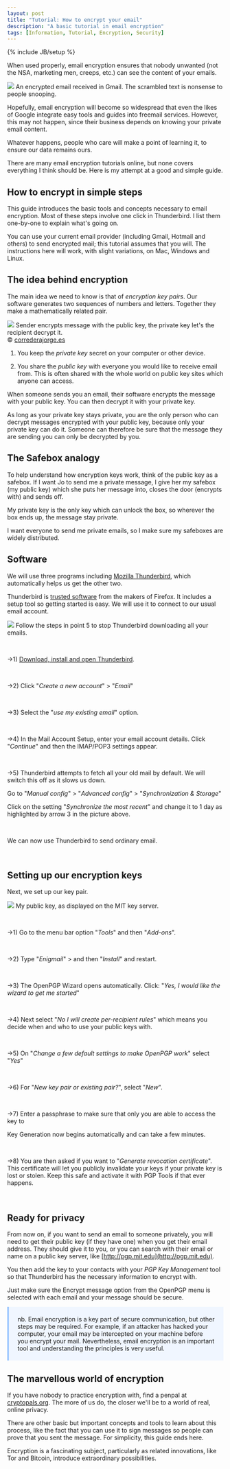 ```yaml
---
layout: post
title: "Tutorial: How to encrypt your email"
description: "A basic tutorial in email encryption"
tags: [Information, Tutorial, Encryption, Security]
---
```

{% include JB/setup %}

When used properly, email encryption ensures that nobody unwanted (not the NSA, marketing men, creeps, etc.) can see the content of your emails.

<!--more-->

<div class="image-right-box large"><img src="/images/encryption-in-gmail.jpg" class="image-right">
	An encrypted email received in Gmail. The scrambled text is nonsense to people snooping.
</div>

Hopefully, email encryption will become so widespread that even the likes of Google integrate easy tools and guides into freemail services. However, this may not happen, since their business depends on knowing your private email content.

Whatever happens, people who care will make a point of learning it, to ensure our data remains ours.

There are many email encryption tutorials online, but none covers everything I think should be. Here is my attempt at a good and simple guide.

How to encrypt in simple steps
------------------------------

This guide introduces the basic tools and concepts necessary to email encryption. Most of these steps involve one click in Thunderbird. I list them one-by-one to explain what's going on.

You can use your current email provider (including Gmail, Hotmail and others) to send encrypted mail; this tutorial assumes that you will. The instructions here will work, with slight variations, on Mac, Windows and Linux.


The idea behind encryption
--------------------------

The main idea we need to know is that of *encryption key pairs*. Our software generates two sequences of numbers and letters. Together they make a mathematically related pair.

<div class="image-right-box large"><img src="/images/pgp-key-pair.png" class="image-right">
	  Sender encrypts message with the public key, the private key let's the recipient decrypt it.<br />&copy; <a href="http://www.correderajorge.es">correderajorge.es</a>
</div>

1) You keep the *private key* secret on your computer or other device.

2) You share the *public key* with everyone you would like to receive email from. This is often shared with the whole world on public key sites which anyone can access.


When someone sends you an email, their software encrypts the message with your public key. You can then decrypt it with your private key.

As long as your private key stays private, you are the only person who can decrypt messages encrypted with your public key, because only your private key can do it. Someone can therefore be sure that the message they are sending you can only be decrypted by you.

The Safebox analogy
-------------------

To help understand how encryption keys work, think of the public key as a safebox. If I want Jo to send me a private message, I give her my safebox (my public key) which she puts her message into, closes the door (encrypts with) and sends off.

My private key is the only key which can unlock the box, so wherever the box ends up, the message stay private.

I want everyone to send me private emails, so I make sure my safeboxes are widely distributed.

Software
--------

We will use three programs including [Mozilla Thunderbird](https://www.mozilla.org/thunderbird/), which automatically helps us get the other two.

Thunderbird is [trusted software](https://securityinabox.org/en/thunderbird_main) from the makers of Firefox. It includes a setup tool so getting started is easy. We will use it to connect to our usual email account.

<div class="image-right-box large">
	<img src="/images/stop-sync.jpg" class="image-right">
	Follow the steps in point 5 to stop Thunderbird downloading all your emails.
</div>

&nbsp;

→1) [Download, install and open Thunderbird](https://www.mozilla.org/thunderbird/).

&nbsp;

→2) Click "*Create a new account*" > "*Email*"

&nbsp;

→3) Select the "*use my existing email*" option.

&nbsp;

→4) In the Mail Account Setup, enter your email account details. Click "*Continue*" and then the IMAP/POP3 settings appear.

&nbsp;

→5) Thunderbird attempts to fetch all your old mail by default. We will switch this off as it slows us down.


Go to "*Manual config*" > "*Advanced config*" > "*Synchronization & Storage*"

Click on the setting "*Synchronize the most recent*" and change it to 1 day as highlighted by arrow 3 in the picture above.

&nbsp;

We can now use Thunderbird to send ordinary email.

&nbsp;

Setting up our encryption keys
------------------------------

Next, we set up our key pair.

<div class="image-right-box small">
	<a href="http://pgp.mit.edu/pks/lookup?op=get&search=0x5CB940AB66F3D996"><img src="/images/my-key.png" class="image-right"></a>
		My public key, as displayed on the MIT key server.
</div>

&nbsp;

→1) Go to the menu bar option "*Tools*" and then "*Add-ons*". 

&nbsp;

→2) Type "*Enigmail*" > and then "*Install*" and restart.

&nbsp;

→3) The OpenPGP Wizard opens automatically. Click:
"*Yes, I would like the wizard to get me started*"

&nbsp;

→4) Next select "*No I will create per-recipient rules*" which means you decide when and who to use your public keys with.

&nbsp;

→5) On "*Change a few default settings to make OpenPGP work*" select "*Yes*"

&nbsp;

→6) For "*New key pair or existing pair?*", select "*New*".

&nbsp;

→7) Enter a passphrase to make sure that only you are able to access the key to 

Key Generation now begins automatically and can take a few minutes.

&nbsp;

→8) You are then asked if you want to "*Generate revocation certificate*". This certificate will let you publicly invalidate your keys if your private key is lost or stolen. Keep this safe and activate it with PGP Tools if that ever happens.

&nbsp;

Ready for privacy
-----------------

From now on, if you want to send an email to someone privately, you will need to get their public key (if they have one) when you get their email address. They should give it to you, or you can search with their email or name on a public key server, like [http://pgp.mit.edu](http://pgp.mit.edu).

You then add the key to your contacts with your *PGP Key Management* tool so that Thunderbird has the necessary information to encrypt with.

Just make sure the Encrypt message option from the OpenPGP menu is selected with each email and your message should be secure.

<p style="background-color: #F0F6FF; padding: 20px; border-left: 4px solid #9EC8FF">nb. Email encryption is a key part of secure communication, but other steps may be required. For example, if an attacker has hacked your computer, your email may be intercepted on your machine before you encrypt your mail. Nevertheless, email encryption is an important tool and understanding the principles is very useful.</p>

The marvellous world of encryption
-----------------------------------

If you have nobody to practice encryption with, find a penpal at [cryptopals.org](http://www.cryptopals.org). The more of us do, the closer we'll be to a world of real, online privacy.

There are other basic but important concepts and tools to learn about this process, like the fact that you can use it to sign messages so people can prove that you sent the message. For simplicity, this guide ends here.

Encryption is a fascinating subject, particularly as related innovations, like Tor and Bitcoin, introduce extraordinary possibilities.
